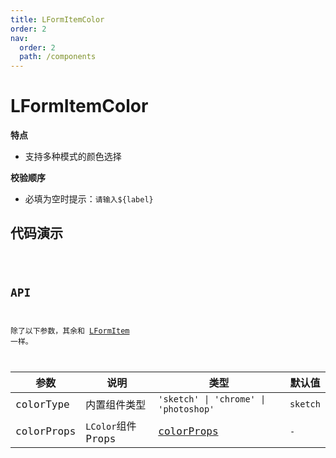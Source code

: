 ```yaml
---
title: LFormItemColor
order: 2
nav:
  order: 2
  path: /components
---
```


# LFormItemColor

**特点**

- 支持多种模式的颜色选择

**校验顺序**

- 必填为空时提示：`请输入${label}`

## 代码演示

<code src='./demos/Demo1.tsx'>

## API

除了以下参数，其余和 [LFormItem](/components/form-item) 一样。

| 参数 | 说明 | 类型 | 默认值 |
| --- | --- | --- | --- |
| colorType | 内置组件类型 | `'sketch' \| 'chrome' \| 'photoshop'` | `sketch` |
| colorProps | `LColor`组件 Props | [colorProps](/components/color-pick#lcolorxxx-%E5%85%B1%E5%90%8C%E7%9A%84-api) | `-` |
